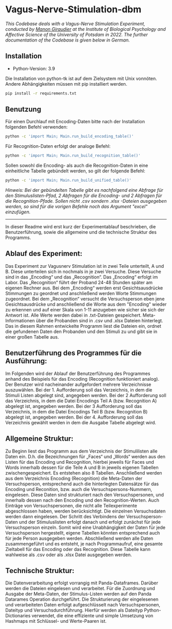 # Vagus-Nerve-Stimulation-dbm
_This Codebase deals with a Vagus-Nerve Stimulation Experiment, conducted by [Manon Giraudier](https://www.uni-potsdam.de/de/emobio/team/manon-giraudier) at the Institute of Biological Psychology and Affective Science of the University of Potsdam in 2022. The further documentation of the Codebase is given below in German._

## Installation
* Python-Version: 3.9 

Die Installation von python-tk ist auf dem Zielsystem mit Unix vonnöten. 
Andere Abhängigkeiten müssen mit pip installiert werden.
```bash
pip install -r requirements.txt
```

## Benutzung
Für einen Durchlauf mit Encoding-Daten bitte nach der Installation folgenden Befehl verwenden:
```bash
python -c 'import Main; Main.run_build_encoding_table()'
```
Für Recognition-Daten erfolgt der analoge Befehl:
```bash
python -c 'import Main; Main.run_build_recognition_table()'
```
Sollen sowohl die Encoding- als auch die Recognition-Daten in eine einheitliche Tabelle gebündelt werden, so gilt der folgende Befehl:
```bash
python -c 'import Main; Main.run_build_unified_table()'
```
_Hinweis: Bei der gebündelten Tabelle gibt es nachfolgend eine Abfrage für den Stimuluslisten-Pfad, 2 Abfragen für die Encoding- und 2 Abfragen für die Recognition-Pfade. Sollen nicht .csv sondern .xlsx -Dateien ausgegeben werden, so sind für die vorigen Befehle noch das Argument "excel" einzufügen._
___
In dieser Readme wird erst kurz der Experimentablauf beschrieben, die Benutzerführung, sowie die allgemeine und die technische Struktur des Programms.

## Ablauf des Experiment:
Das Experiment zur Vagusnerv Stimulation ist in zwei Teile unterteilt, A und B. Diese unterteilen sich in nochmals in je zwei Versuche. Diese Versuche sind in das „Encoding“ und das „Recognition“.
Das „Encoding“ erfolgt im Labor. Das „Recognition“ führt der Proband 24-48 Stunden später am eigenen Rechner aus.
Bei dem „Encoding“ werden erst Gesichtsausdrücke Stimmungen zu geordnet und anschließend werden Worte Stimmungen zugeordnet.
Bei dem „Recognition“ versucht die Versuchsperson eben jene Gesichtsausdrücke und anschließend die Worte aus dem "Encoding" wieder zu erkennen und auf einer Skala von 1-11 anzugeben wie sicher sie sich der Antwort ist. 
Alle Werte werden dabei in .txt-Dateien gespeichert. Meta-Informationen über die Probanden sind in  .csv und .xlsx Dateien hinterlegt. 
Das in diesem Rahmen entwickelte Programm liest die Dateien ein, ordnet die gefundenen Daten den Probanden und den Stimuli zu und gibt sie in einer großen Tabelle aus.


## Benutzerführung des Programmes für die Ausführung:
Im Folgenden wird der Ablauf der Benutzerführung des Programmes anhand des Beispiels für das Encoding (Recognition funktioniert analog). 
Der Benutzer wird nacheinander aufgefordert mehrere Verzeichnisse auszuwählen. 
Bei der 1. Aufforderung soll das Verzeichnis, in dem die Stimuli Listen abgelegt sind, angegeben werden.
Bei der 2 Aufforderung soll das Verzeichnis, in dem die Datei Encodings Teil A (bzw. Recognition A) abgelegt ist, angegeben werden.
Bei der 3 Aufforderung soll das Verzeichnis, in dem die Datei Encodings Teil B (bzw. Recognition B) abgelegt ist, angegeben werden. 
Bei der 4. Aufforderung soll das Verzeichnis gewählt werden in dem die Ausgabe Tabelle abgelegt wird.


## Allgemeine Struktur:
Zu Beginn liest das Programm aus dem Verzeichnis der Stimulilisten alle Daten ein. D.h. die Bezeichnungen für „Faces“ und „Words“ werden aus den Listen für das Encoding und Recognition, hierbei jeweils für Faces und Words innerhalb dessen für die Teile A und B in jeweils eigenen Tabellen zwischengespeichert. Es entstehen also 8 Tabellen.
Anschließend werden aus dem Verzeichnis Encoding (Recognition) die Meta-Daten der Versuchsperson, entsprechend auch die hinterlegten Datensätze für das Encoding und Reconition, bzw. auch die Versuchspersons-Nummern, eingelesen. Diese Daten sind strukturiert nach den Versuchspersonen, und innerhalb dessen nach den Encoding und den Recognition-Werten. Auch Einträge von Versuchspersonen, die nicht alle Teilexperimente abgeschlossen haben, werden berücksichtigt.
Die einzelnen Versuchsdaten werden dann eingelesen. Der Schritt des Verbindens der Versuchsperson-Daten und der Stimuluslisten erfolgt danach und erfolgt zunächst für jede Versuchsperson einzeln. Somit wird eine Unabhängigkeit der Daten für jede Versuchsperson hergestellt, eigene Tabellen könnten entsprechend auch für jede Person ausgegeben werden. Abschließend werden alle Daten zusammengeführt und es entsteht, je nach Programmaufruf, eine gesamte Zieltabell für das Encoding oder das Recognition. 
Diese Tabelle kann wahlweise als .csv oder als .xlsx Datei ausgegeben werden.

## Technische Struktur:
Die Datenverarbeitung erfolgt vorrangig mit Panda-Dataframes. Darüber werden die Dateien eingelesen und verarbeitet. Für die Zuordnung und Ausgabe der Meta-Daten, der Stimulus-Listen werden auf den Panda Datarames Operation durchgeführt.
Die Strukturierung der eingelesenen und verarbeiteten Daten erfolgt aufgeschlüsselt nach Versuchspersonen, Dateityp und Versuchsdurchführung. Hierfür werden als Dateityp Python-Dictionaries verwendet, die eine effiziente und simple Umsetzung von Hashmaps mit Schlüssel- und Werte-Paaren ist. 
